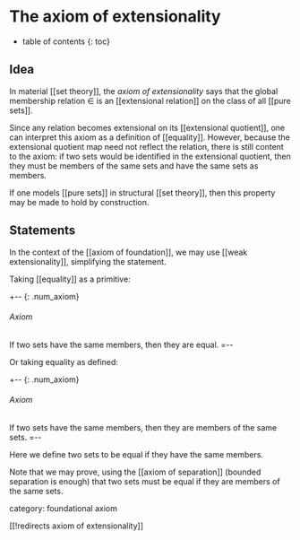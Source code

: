
# The axiom of extensionality
* table of contents
{: toc}

## Idea

In material [[set theory]], the _axiom of extensionality_ says that the global membership relation $\in$ is an [[extensional relation]] on the class of all [[pure sets]].

Since any relation becomes extensional on its [[extensional quotient]], one can interpret this axiom as a definition of [[equality]].  However, because the extensional quotient map need not reflect the relation, there is still content to the axiom: if two sets would be identified in the extensional quotient, then they must be members of the same sets and have the same sets as members.

If one models [[pure sets]] in structural [[set theory]], then this property may be made to hold by construction.


## Statements

In the context of the [[axiom of foundation]], we may use [[weak extensionality]], simplifying the statement.

Taking [[equality]] as a primitive:

+-- {: .num_axiom}
###### Axiom

If two sets have the same members, then they are equal.
=--

Or taking equality as defined:

+-- {: .num_axiom}
###### Axiom

If two sets have the same members, then they are members of the same sets.
=--

Here we define two sets to be equal if they have the same members.

Note that we may prove, using the [[axiom of separation]] (bounded separation is enough) that two sets must be equal if they are members of the same sets.


category: foundational axiom

[[!redirects axiom of extensionality]]
